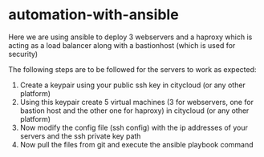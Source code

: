 # automation-with-ansible

Here we are using ansible to deploy 3 webservers and a haproxy which is acting as a load balancer along with a bastionhost (which is used for security)

The following steps are to be followed for the servers to work as expected:

1. Create a keypair using your public ssh key in citycloud (or any other platform)
2. Using this keypair create 5 virtual machines (3 for webservers, one for bastion host and the other one for haproxy) in citycloud (or any other platform)
3. Now modify the config file (ssh config) with the ip addresses of your servers and the ssh private key path
4. Now pull the files from git and execute the ansible playbook command

